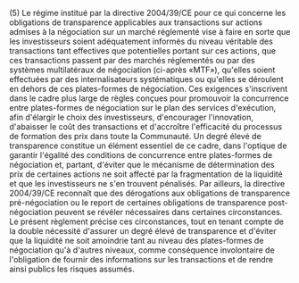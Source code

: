 (5) Le régime institué par la directive 2004/39/CE pour ce qui concerne les obligations de transparence applicables aux transactions sur actions admises à la négociation sur un marché réglementé vise à faire en sorte que les investisseurs soient adéquatement informés du niveau véritable des transactions tant effectives que potentielles portant sur ces actions, que ces transactions passent par des marchés réglementés ou par des systèmes multilatéraux de négociation (ci-après «MTF»), qu'elles soient effectuées par des internalisateurs systématiques ou qu'elles se déroulent en dehors de ces plates-formes de négociation. Ces exigences s'inscrivent dans le cadre plus large de règles conçues pour promouvoir la concurrence entre plates-formes de négociation sur le plan des services d'exécution, afin d'élargir le choix des investisseurs, d'encourager l'innovation, d'abaisser le coût des transactions et d'accroître l'efficacité du processus de formation des prix dans toute la Communauté. Un degré élevé de transparence constitue un élément essentiel de ce cadre, dans l'optique de garantir l'égalité des conditions de concurrence entre plates-formes de négociation et, partant, d'éviter que le mécanisme de détermination des prix de certaines actions ne soit affecté par la fragmentation de la liquidité et que les investisseurs ne s'en trouvent pénalisés. Par ailleurs, la directive 2004/39/CE reconnaît que des dérogations aux obligations de transparence pré-négociation ou le report de certaines obligations de transparence post-négociation peuvent se révéler nécessaires dans certaines circonstances. Le présent règlement précise ces circonstances, tout en tenant compte de la double nécessité d'assurer un degré élevé de transparence et d'éviter que la liquidité ne soit amoindrie tant au niveau des plates-formes de négociation qu'à d'autres niveaux, comme conséquence involontaire de l'obligation de fournir des informations sur les transactions et de rendre ainsi publics les risques assumés.